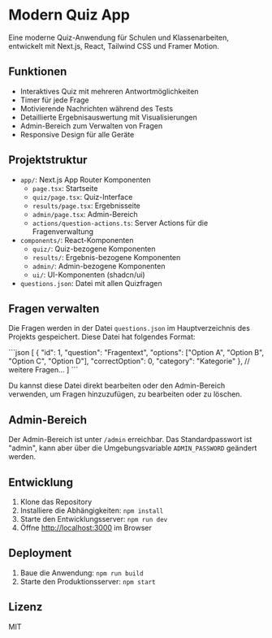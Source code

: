 # Modern Quiz App

Eine moderne Quiz-Anwendung für Schulen und Klassenarbeiten, entwickelt mit Next.js, React, Tailwind CSS und Framer Motion.

## Funktionen

- Interaktives Quiz mit mehreren Antwortmöglichkeiten
- Timer für jede Frage
- Motivierende Nachrichten während des Tests
- Detaillierte Ergebnisauswertung mit Visualisierungen
- Admin-Bereich zum Verwalten von Fragen
- Responsive Design für alle Geräte

## Projektstruktur

- `app/`: Next.js App Router Komponenten
  - `page.tsx`: Startseite
  - `quiz/page.tsx`: Quiz-Interface
  - `results/page.tsx`: Ergebnisseite
  - `admin/page.tsx`: Admin-Bereich
  - `actions/question-actions.ts`: Server Actions für die Fragenverwaltung
- `components/`: React-Komponenten
  - `quiz/`: Quiz-bezogene Komponenten
  - `results/`: Ergebnis-bezogene Komponenten
  - `admin/`: Admin-bezogene Komponenten
  - `ui/`: UI-Komponenten (shadcn/ui)
- `questions.json`: Datei mit allen Quizfragen

## Fragen verwalten

Die Fragen werden in der Datei `questions.json` im Hauptverzeichnis des Projekts gespeichert. Diese Datei hat folgendes Format:

\`\`\`json
[
  {
    "id": 1,
    "question": "Fragentext",
    "options": ["Option A", "Option B", "Option C", "Option D"],
    "correctOption": 0,
    "category": "Kategorie"
  },
  // weitere Fragen...
]
\`\`\`

Du kannst diese Datei direkt bearbeiten oder den Admin-Bereich verwenden, um Fragen hinzuzufügen, zu bearbeiten oder zu löschen.

## Admin-Bereich

Der Admin-Bereich ist unter `/admin` erreichbar. Das Standardpasswort ist "admin", kann aber über die Umgebungsvariable `ADMIN_PASSWORD` geändert werden.

## Entwicklung

1. Klone das Repository
2. Installiere die Abhängigkeiten: `npm install`
3. Starte den Entwicklungsserver: `npm run dev`
4. Öffne [http://localhost:3000](http://localhost:3000) im Browser

## Deployment

1. Baue die Anwendung: `npm run build`
2. Starte den Produktionsserver: `npm start`

## Lizenz

MIT
